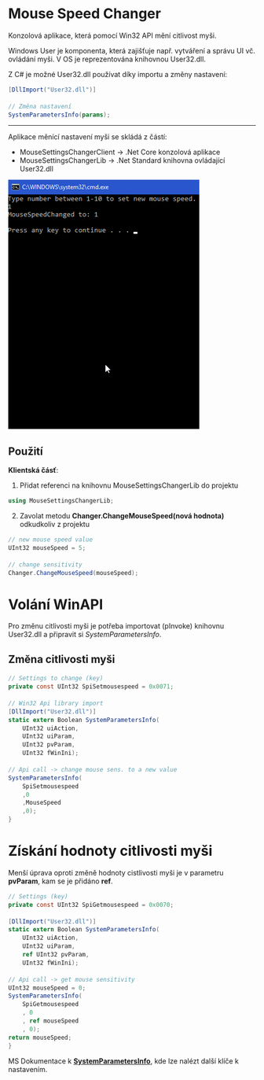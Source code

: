 # Mouse Speed Changer
 Konzolová aplikace, která pomocí Win32 API mění citlivost myši.

Windows User je komponenta, která zajišťuje např. vytváření a správu UI vč. ovládání myši. V OS je reprezentována knihovnou User32.dll. 

Z C# je možné User32.dll používat díky importu a změny nastavení:
```csharp
[DllImport("User32.dll")]

// Změna nastavení
SystemParametersInfo(params);
```
---

Aplikace měnící nastavení myši se skládá z částí:
* MouseSettingsChangerClient -> .Net Core konzolová aplikace
* MouseSettingsChangerLib -> .Net Standard knihovna ovládající User32.dll

![Mouse Sensitivity Change](Resources/mouseSensitivityChange.gif)

## Použití
**Klientská čásť**:
1) Přidat referenci na knihovnu MouseSettingsChangerLib do projektu
```csharp
using MouseSettingsChangerLib;
```
2) Zavolat metodu **Changer.ChangeMouseSpeed(nová hodnota)** odkudkoliv z projektu

```csharp
// new mouse speed value
UInt32 mouseSpeed = 5;

// change sensitivity
Changer.ChangeMouseSpeed(mouseSpeed); 
```

# Volání WinAPI
Pro změnu citlivosti myši je potřeba importovat (pInvoke) knihovnu User32.dll a připravit si _SystemParametersInfo_.
## Změna citlivosti myši

```csharp
// Settings to change (key)
private const UInt32 SpiSetmousespeed = 0x0071;

// Win32 Api library import
[DllImport("User32.dll")]
static extern Boolean SystemParametersInfo(
    UInt32 uiAction,
    UInt32 uiParam,
    UInt32 pvParam,
    UInt32 fWinIni);

// Api call -> change mouse sens. to a new value
SystemParametersInfo(
    SpiSetmousespeed
    ,0
    ,MouseSpeed
    ,0);
}
```
# Získání hodnoty citlivosti myši
Menší úprava oproti změně hodnoty cistlivosti myši je v parametru __pvParam__, kam se je přidáno __ref__.
```csharp
// Settings (key)
private const UInt32 SpiGetmousespeed = 0x0070;

[DllImport("User32.dll")]
static extern Boolean SystemParametersInfo(
    UInt32 uiAction,
    UInt32 uiParam,
    ref UInt32 pvParam,
    UInt32 fWinIni);

// Api call -> get mouse sensitivity
UInt32 mouseSpeed = 0;
SystemParametersInfo(
    SpiGetmousespeed
    , 0
    , ref mouseSpeed
    , 0);
return mouseSpeed;
}
```
MS Dokumentace k **[SystemParametersInfo](https://msdn.microsoft.com/en-us/library/ms724947.aspx)**, kde lze nalézt další klíče k nastavením.